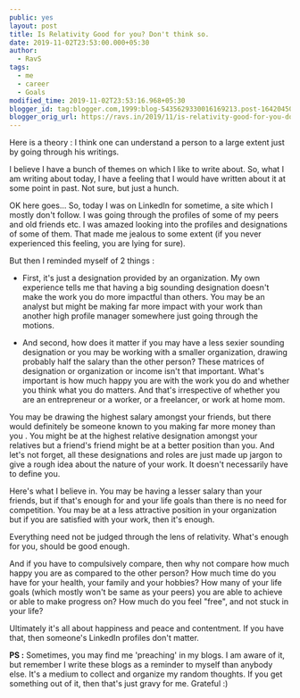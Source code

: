```yaml
---
public: yes
layout: post
title: Is Relativity Good for you? Don't think so.
date: 2019-11-02T23:53:00.000+05:30
author:
  - RavS
tags:
  - me
  - career
  - Goals
modified_time: 2019-11-02T23:53:16.968+05:30
blogger_id: tag:blogger.com,1999:blog-5435629330016169213.post-1642045051183221140
blogger_orig_url: https://ravs.in/2019/11/is-relativity-good-for-you-dont-think-so.html
---
```


Here is a theory : I think one can understand a person to a large extent just by going through his writings.  
  
I believe I have a bunch of themes on which I like to write about. So, what I am writing about today, I have a feeling that I would have written about it at some point in past. Not sure, but just a hunch.  
  
OK here goes... So, today I was on LinkedIn for sometime, a site which I mostly don't follow. I was going through the profiles of some of my peers and old friends etc. I was amazed looking into the profiles and designations of some of them. That made me jealous to some extent (if you never experienced this feeling, you are lying for sure).  
  
But then I reminded myself of 2 things :  
  

-   First, it's just a designation provided by an organization. My own experience tells me that having a big sounding designation doesn't make the work you do more impactful than others. You may be an analyst but might be making far more impact with your work than another high profile manager somewhere just going through the motions. 

-   And second, how does it matter if you may have a less sexier sounding designation or you may be working with a smaller organization, drawing probably half the salary than the other person? These matrices of designation or organization or income isn't that important. What's important is how much happy you are with the work you do and whether you think what you do matters. And that's irrespective of whether you are an entrepreneur or a worker, or a freelancer, or work at home mom. 

  
You may be drawing the highest salary amongst your friends, but there would definitely be someone known to you making far more money than you . You might be at the highest relative designation amongst your relatives but a friend's friend might be at a better position than you. And let's not forget, all these designations and roles are just made up jargon to give a rough idea about the nature of your work. It doesn't necessarily have to define you.  
  
Here's what I believe in. You may be having a lesser salary than your friends, but if that's enough for and your life goals than there is no need for competition. You may be at a less attractive position in your organization but if you are satisfied with your work, then it's enough.  
  
Everything need not be judged through the lens of relativity. What's enough for you, should be good enough.  
  
And if you have to compulsively compare, then why not compare how much happy you are as compared to the other person? How much time do you have for your health, your family and your hobbies? How many of your life goals (which mostly won't be same as your peers) you are able to achieve or able to make progress on? How much do you feel "free", and not stuck in your life?  
  
Ultimately it's all about happiness and peace and contentment. If you have that, then someone's LinkedIn profiles don't matter.  
  
**PS :** Sometimes, you may find me 'preaching' in my blogs. I am aware of it, but remember I write these blogs as a reminder to myself than anybody else. It's a medium to collect and organize my random thoughts. If you get something out of it, then that's just gravy for me. Grateful :)
